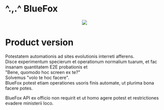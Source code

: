 # ^.,.^ BlueFox

<div align="center">
<img src="https://repository-images.githubusercontent.com/589325811/c7f7aaa7-087e-4041-8abb-72b99ae5143b">
</div>

# Product version
Potestatem automationis ad sites evolutionis interreti afferens.  
Disce experimentum specierum et operationum normalium tuarum, et fac insanam quantitatem E2E probationis et  
"Bene, quomodo hoc screen ex te?"  
Solvemus "volo te hoc facere".  
BlueFox potest etiam operationes usoris finis automate, ut plurima bona facere potes.

BlueFox API ex officio non requirit et ut homo agere potest et restrictiones evadere ministerii loco.
